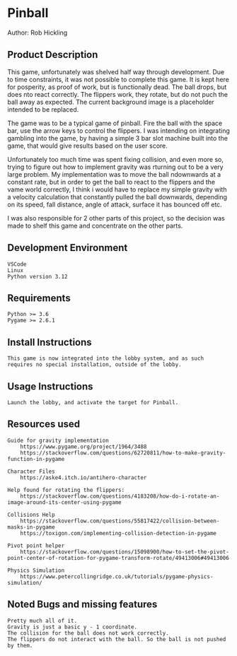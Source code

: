 Pinball
=======

Author: Rob Hickling

Product Description
-------------------

This game, unfortunately was shelved half way through development. Due to time constraints, it was not possible to complete this game. It is kept here for posperity, as proof of work, but is functionally dead. The ball drops, but does nto react correctly. The flippers work, they rotate, but do not puch the ball away as expected. The current background image is a placeholder intended to be replaced.

The game was to be a typical game of pinball. Fire the ball with the space bar, use the arrow keys to control the flippers. I was intending on integrating gambling into the game, by having a simple 3 bar slot machine built into the game, that would give results based on the user score.

Unfortunately too much time was spent fixing collision, and even more so, trying to figure out how to implement gravity was rturning out to be a very large problem. My implementation was to move the ball ndownwards at a constant rate, but in order to get the ball to react to the flippers and the vame world correctly, I think i would have to replace my simple gravity with a velocity calculation that constantly pulled the ball downwards, depending on its speed, fall distance, angle of attack, surface it has bounced off etc.

I was also responsible for 2 other parts of this project, so the decision was made to shelf this game and concentrate on the other parts.


Development Environment
-----------------------

    VSCode
    Linux
    Python version 3.12

Requirements
------------

    Python >= 3.6
    Pygame >= 2.6.1

Install Instructions
--------------------

    This game is now integrated into the lobby system, and as such requires no special installation, outside of the lobby.

Usage Instructions
------------------

    Launch the lobby, and activate the target for Pinball.

Resources used
--------------
    
    Guide for gravity implementation
        https://www.pygame.org/project/1964/3488
        https://stackoverflow.com/questions/62720811/how-to-make-gravity-function-in-pygame
        
    Character Files
        https://aske4.itch.io/antihero-character

    Help found for rotating the flippers:
        https://stackoverflow.com/questions/4183208/how-do-i-rotate-an-image-around-its-center-using-pygame

    Collisions Help
        https://stackoverflow.com/questions/55817422/collision-between-masks-in-pygame
        https://toxigon.com/implementing-collision-detection-in-pygame

    Pivot point helper
        https://stackoverflow.com/questions/15098900/how-to-set-the-pivot-point-center-of-rotation-for-pygame-transform-rotate/49413006#49413006

    Physics Simulation
        https://www.petercollingridge.co.uk/tutorials/pygame-physics-simulation/
    
Noted Bugs and missing features
-------------------------------

    Pretty much all of it.
    Gravity is just a basic y - 1 coordinate.
    The collision for the ball does not work correctly.
    The flippers do not interact with the ball. So the ball is not pushed by them.


